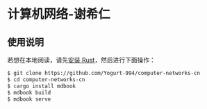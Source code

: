 # 计算机网络-谢希仁

## 使用说明

若想在本地阅读，请先[安装 Rust](https://www.rust-lang.org/tools/install)，然后进行下面操作：

```bash
$ git clone https://github.com/Yogurt-994/computer-networks-cn
$ cd computer-networks-cn
$ cargo install mdbook
$ mdbook build
$ mdbook serve
```
